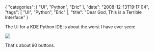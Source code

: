 {
    "categories": [
        "UI", 
        "Python", 
        "Eric"
    ], 
    "date": "2008-12-13T19:17:04", 
    "tags": [
        "UI", 
        "Python", 
        "Eric"
    ], 
    "title": "Dear God, This is a Terrible Interface"
}

The UI for a KDE Python IDE is about the worst I have ever seen:

<img src="http://michaeljaylissner.com/files/images/clutter.preview.png">

That's about 90 buttons.